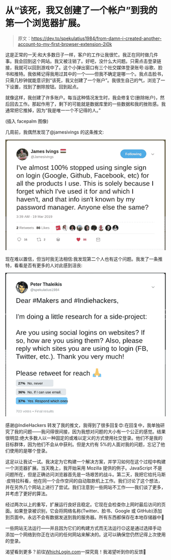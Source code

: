 # 从“该死，我又创建了一个帐户”到我的第一个浏览器扩展。

> 原文：<https://dev.to/spekulatius1984/from-damn-i-created-another-account-to-my-first-browser-extension-2i0k>

这是正常的一天:和大多数日子一样，客户的工作让我很忙。我正在同时做几件事。我会回到这个网站。我又被注销了。好吧，没什么大问题。只需点击登录链接，我就可以回到游戏中了。这个小弹出窗口有三个社交媒体登录账号:谷歌、脸书和推特。我依稀记得我用过其中的一个——但我不确定是哪一个。我点击脸书，只需几秒钟就能意识到“该死，我又创建了一个账户”。我很生自己的气，浏览了一下设置，找到了删除按钮。回到起点。

就像这样，我创建了许多账户。每当这种情况发生时，我会修复它(删除帐户)，然后回去工作。那起作用了，剩下的可能就是数据库里的一些数据和我的挫败感。我通常把它推掉，因为“我是唯一一个不记得的人。”

(插入 facepalm 图像)

几周前，我偶然发现了@jamesivings 的这条推文:

[![James Tweet](img/4ecf459a0c93529e14bc07721ebd40ed.png)](https://twitter.com/JamesIvings/status/1107743227531182081)

现在难以置信，但当时我无法相信:我发现第二个人也有这个问题。我发了一条推特，看看是否有更多的人对此感到沮丧:

[![My research tweet](img/8be8945a4c7082a4a76409f47b20c4d0.png)](https://twitter.com/spekulatius1984/status/1109025451383508997)

感谢@IndieHackers 转发了我的推文，我得到了很多回复😍️:在回复中，我单独研究了我的问题——我问得很间接，因为我想对问题的大小有一个公正的感觉。结果很明显:绝大多数人以一种固定的或难以定义的方式使用社交登录。他们不是我的目标群体，因为他们不会从中获利。但是大约有 5%的人面对我的问题，忘记了他们使用的是哪个登录。

这足以让我试一试。我决定为它构建一个解决方案，并学习如何在这个过程中构建一个浏览器扩展。当天晚上，我开始采用 Mozilla 提供的例子。JavaScript 不是问题所在，但是正确访问浏览器首先是一场艰苦的战斗。第二天，我把它给托马斯·皮特拉科看，他在同一个合作空间的自动取款机上工作。我们讨论了这个想法，并在另外几个网站上进行了尝试。我们注意到一些网站不工作——我们谈了更多，并考虑了更好的算法。

经过两次以上的重写，扩展运行良好且稳定。它现在会检查你上网时最后访问的页面。如果登录被识别，它会将网络名称(Twitter、脸书、Google 或 GitHub)添加到页面中。永远不会有数据发送到我的服务器。所有东西都保存在本地存储器中🔐️

一些网站无法运行——并且因为它们的构建方式而无法运行😐️这是通过选择手动添加一个网络到你正在访问的任何网站来解决的。这可以确保您仍然记得上次使用的登录。

渴望看到更多？前往[WhichLogin.com](https://WhichLogin.com)一探究竟！我渴望听到你的反馈🙏️